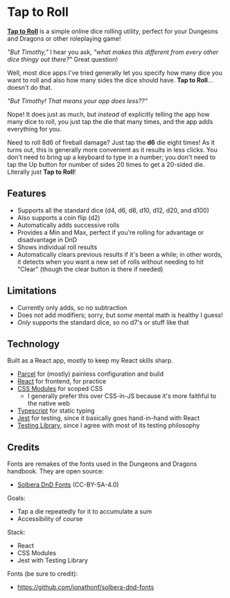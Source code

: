 # Tap to Roll

**[Tap to Roll](https://auroratide.github.io/tap-to-roll/)** is a simple online dice rolling utility, perfect for your Dungeons and Dragons or other roleplaying game!

_"But Timothy,"_ I hear you ask, _"what makes this different from every other dice thingy out there?"_ Great question!

Well, most dice apps I've tried generally let you specify how many dice you want to roll and also how many sides the dice should have. **Tap to Roll**... doesn't do that.

_"But Timothy! That means your app does less??"_

Nope! It does just as much, but _instead_ of explicitly telling the app how many dice to roll, you just tap the die that many times, and the app adds everything for you.

Need to roll 8d6 of fireball damage? Just tap the **d6** die eight times! As it turns out, this is generally more convenient as it results in less clicks. You don't need to bring up a keyboard to type in a number; you don't need to tap the Up button for number of sides 20 times to get a 20-sided die. Literally just **Tap to Roll**!

## Features

* Supports all the standard dice (d4, d6, d8, d10, d12, d20, and d100)
* Also supports a coin flip (d2)
* Automatically adds successive rolls
* Provides a Min and Max, perfect if you're rolling for advantage or disadvantage in DnD
* Shows individual roll results
* Automatically clears previous results if it's been a while; in other words, it detects when you want a new set of rolls without needing to hit "Clear" (though the clear button is there if needed)

## Limitations

* Currently only adds, so no subtraction
* Does not add modifiers; sorry, but _some_ mental math is healthy I guess!
* _Only_ supports the standard dice, so no d7's or stuff like that

## Technology

Built as a React app, mostly to keep my React skills sharp.

* [Parcel](https://parceljs.org/) for (mostly) painless configuration and build
* [React](https://reactjs.org/) for frontend, for practice
* [CSS Modules](https://github.com/css-modules/css-modules) for scoped CSS
  * I generally prefer this over CSS-in-JS because it's more faithful to the native web
* [Typescript](https://www.typescriptlang.org/) for static typing
* [Jest](https://jestjs.io/) for testing, since it basically goes hand-in-hand with React
* [Testing Library](https://testing-library.com/), since I agree with most of its testing philosophy

## Credits

Fonts are remakes of the fonts used in the Dungeons and Dragons handbook. They are open source:

* [Solbera DnD Fonts](https://github.com/jonathonf/solbera-dnd-fonts) (CC-BY-SA-4.0)

Goals:

* Tap a die repeatedly for it to accumulate a sum
* Accessibility of course

Stack:

* React
* CSS Modules
* Jest with Testing Library

Fonts (be sure to credit):
* https://github.com/jonathonf/solbera-dnd-fonts
